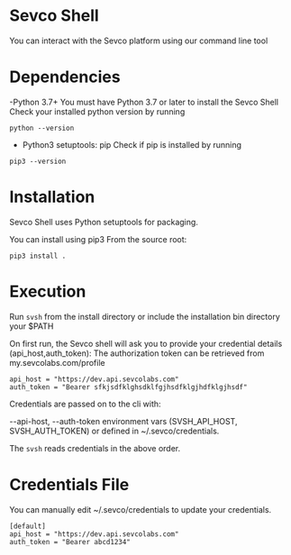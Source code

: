 # Sevco Shell
You can interact with the Sevco platform using our command line tool

# Dependencies

-Python 3.7+
You must have Python 3.7 or later to install the Sevco Shell
Check your installed python version by running
```
python --version
```
- Python3 setuptools: pip
Check if pip is installed by running
```
pip3 --version
```

# Installation

Sevco Shell uses Python setuptools for packaging. 

You can install using pip3 From the source root:
```
pip3 install .
```

# Execution

Run `svsh` from the install directory or include the installation bin directory your $PATH

On first run, the Sevco shell will ask you to provide your credential details (api_host,auth_token):
The authorization token can be retrieved from my.sevcolabs.com/profile
```
api_host = "https://dev.api.sevcolabs.com"
auth_token = "Bearer sfkjsdfklghsdklfgjhsdfklgjhdfklgjhsdf"
```

Credentials are passed on to the cli with:

--api-host, --auth-token
environment vars (SVSH\_API\_HOST, SVSH\_AUTH\_TOKEN)
or defined in ~/.sevco/credentials.

The `svsh` reads credentials in the above order.


# Credentials File

You can manually edit ~/.sevco/credentials to update your credentials.
```
[default]
api_host = "https://dev.api.sevcolabs.com"
auth_token = "Bearer abcd1234"
```

